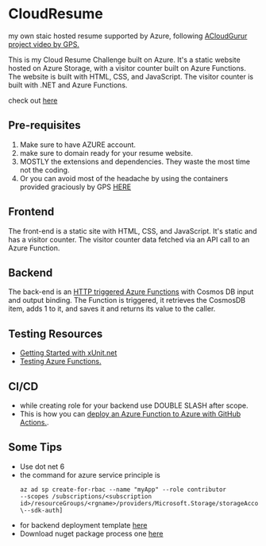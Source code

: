 # CloudResume

my own staic hosted resume supported by Azure, following [ACloudGurur project video by GPS.](https://www.youtube.com/watch?v=ieYrBWmkfno&t=1941s)

This is my Cloud Resume Challenge built on Azure. It's a static website hosted on Azure Storage, with a visitor counter built on Azure Functions. The website is built with HTML, CSS, and JavaScript. The visitor counter is built with .NET and Azure Functions. 

check out [here](https://www.nikhilkumargupta.in/)

## Pre-requisites

1. Make sure to have AZURE account.
2. make sure to domain ready for your resume website.
3. MOSTLY the extensions and dependencies. They waste the most time not the coding.
4. Or you can avoid most of the headache by using the containers provided graciously by GPS [HERE](https://github.com/madebygps/azure-resume?tab=readme-ov-file)
   


## Frontend 

The front-end is a static site with HTML, CSS, and JavaScript. It's static and has a visitor counter. The visitor counter data fetched via an API call to an Azure Function.

## Backend 

The back-end is an [HTTP triggered Azure Functions](https://docs.microsoft.com/en-us/azure/azure-functions/functions-bindings-http-webhook-trigger?tabs=csharp) with Cosmos DB input and output binding. The Function is triggered, it retrieves the CosmosDB item, adds 1 to it, and saves it and returns its value to the caller.



## Testing Resources

- [Getting Started with xUnit.net](https://xunit.net/docs/getting-started/netcore/cmdline)
- [Testing Azure Functions.](https://techcommunity.microsoft.com/t5/fasttrack-for-azure/azure-functions-part-2-unit-and-integration-testing/ba-p/3769764)


## CI/CD 

- while creating role for your backend use DOUBLE SLASH after scope.
- This is how you can [deploy an Azure Function to Azure with GitHub Actions.](https://learn.microsoft.com/en-us/azure/azure-functions/functions-how-to-github-actions?tabs=windows%2Cdotnet&pivots=method-template).

## Some Tips
- Use dot net 6
- the command for azure service principle is
   ```
   az ad sp create-for-rbac --name "myApp" --role contributor                             --scopes /subscriptions/<subscription id>/resourceGroups/<rgname>/providers/Microsoft.Storage/storageAccounts/<storageaccountname> \--sdk-auth]
  ```
- for backend deployment template [here](https://learn.microsoft.com/en-us/azure/azure-functions/functions-how-to-github-actions?tabs=windows%2Cdotnet&pivots=method-template)
- Download nuget package process one [here](https://learn.microsoft.com/en-us/azure/azure-functions/functions-bindings-cosmosdb-v2?tabs=in-process%2Cfunctionsv2&pivots=programming-language-csharp)
